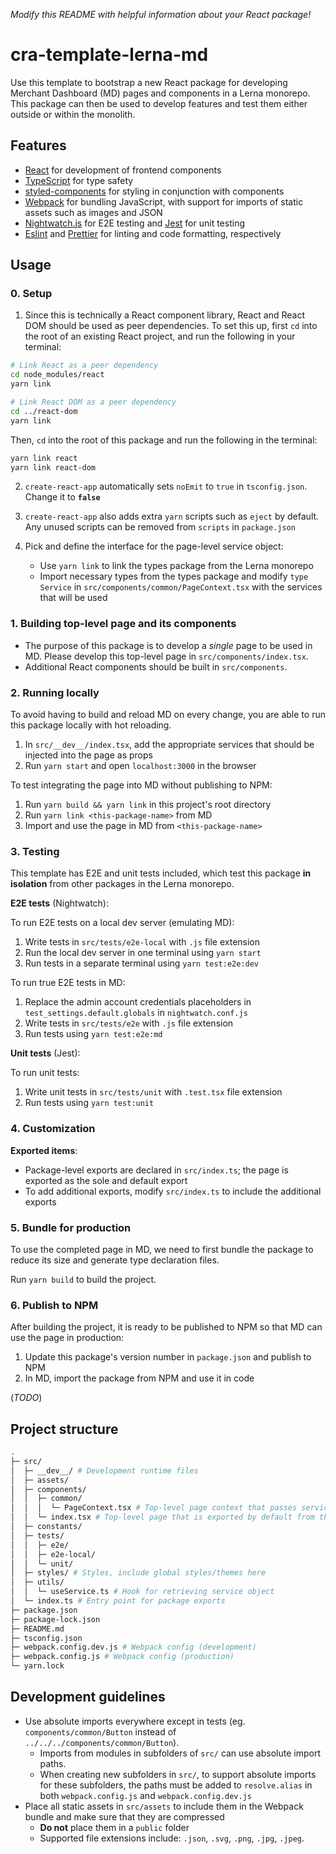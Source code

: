 _Modify this README with helpful information about your React package!_

# cra-template-lerna-md

Use this template to bootstrap a new React package for developing Merchant Dashboard (MD) pages and components in a Lerna monorepo. This package can then be used to develop features and test them either outside or within the monolith.

## Features

- [React](https://reactjs.org/) for development of frontend components
- [TypeScript](https://www.typescriptlang.org/) for type safety
- [styled-components](https://styled-components.com/) for styling in conjunction with components
- [Webpack](https://webpack.js.org/) for bundling JavaScript, with support for imports of static assets such as images and JSON
- [Nightwatch.js](https://nightwatchjs.org/) for E2E testing and [Jest](https://jestjs.io/) for unit testing
- [Eslint](https://eslint.org/) and [Prettier](https://prettier.io/) for linting and code formatting, respectively

## Usage

### 0. Setup

1. Since this is technically a React component library, React and React DOM should be used as peer dependencies.
   To set this up, first `cd` into the root of an existing React project, and run the following in your terminal:

```bash
# Link React as a peer dependency
cd node_modules/react
yarn link

# Link React DOM as a peer dependency
cd ../react-dom
yarn link
```

Then, `cd` into the root of this package and run the following in the terminal:

```bash
yarn link react
yarn link react-dom
```

2. `create-react-app` automatically sets `noEmit` to `true` in `tsconfig.json`. Change it to **`false`**

3. `create-react-app` also adds extra `yarn` scripts such as `eject` by default. Any unused scripts can be removed from `scripts` in `package.json`

4. Pick and define the interface for the page-level service object:
   - Use `yarn link` to link the types package from the Lerna monorepo
   - Import necessary types from the types package and modify `type Service` in `src/components/common/PageContext.tsx` with the services that will be used

### 1. Building top-level page and its components

- The purpose of this package is to develop a _single_ page to be used in MD. Please develop this top-level page in `src/components/index.tsx`.
- Additional React components should be built in `src/components`.

### 2. Running locally

To avoid having to build and reload MD on every change, you are able to run this package locally with hot reloading.

1. In `src/__dev__/index.tsx`, add the appropriate services that should be injected into the page as props
2. Run `yarn start` and open `localhost:3000` in the browser

To test integrating the page into MD without publishing to NPM:

1. Run `yarn build && yarn link` in this project's root directory
2. Run `yarn link <this-package-name>` from MD
3. Import and use the page in MD from `<this-package-name>`

### 3. Testing

This template has E2E and unit tests included, which test this package **in isolation** from other packages in the Lerna monorepo.

**E2E tests** (Nightwatch):

To run E2E tests on a local dev server (emulating MD):

1. Write tests in `src/tests/e2e-local` with `.js` file extension
2. Run the local dev server in one terminal using `yarn start`
3. Run tests in a separate terminal using `yarn test:e2e:dev`

To run true E2E tests in MD:

1. Replace the admin account credentials placeholders in `test_settings.default.globals` in `nightwatch.conf.js`
2. Write tests in `src/tests/e2e` with `.js` file extension
3. Run tests using `yarn test:e2e:md`

**Unit tests** (Jest):

To run unit tests:

1. Write unit tests in `src/tests/unit` with `.test.tsx` file extension
2. Run tests using `yarn test:unit`

### 4. Customization

**Exported items**:

- Package-level exports are declared in `src/index.ts`; the page is exported as the sole and default export
- To add additional exports, modify `src/index.ts` to include the additional exports

### 5. Bundle for production

To use the completed page in MD, we need to first bundle the package to reduce its size and generate type declaration files.

Run `yarn build` to build the project.

### 6. Publish to NPM

After building the project, it is ready to be published to NPM so that MD can use the page in production:

1. Update this package's version number in `package.json` and publish to NPM
2. In MD, import the package from NPM and use it in code

(_TODO_)

## Project structure

```bash
.
├─ src/
│  ├─ __dev__/ # Development runtime files
│  ├─ assets/
│  ├─ components/
│  │  ├─ common/
│  │  │  └─ PageContext.tsx # Top-level page context that passes services down to component tree
│  │  └─ index.tsx # Top-level page that is exported by default from the package
│  ├─ constants/
│  ├─ tests/
│  │  ├─ e2e/
│  │  ├─ e2e-local/
│  │  └─ unit/
│  ├─ styles/ # Styles, include global styles/themes here
│  ├─ utils/
│  │  └─ useService.ts # Hook for retrieving service object
│  └─ index.ts # Entry point for package exports
├─ package.json
├─ package-lock.json
├─ README.md
├─ tsconfig.json
├─ webpack.config.dev.js # Webpack config (development)
├─ webpack.config.js # Webpack config (production)
└─ yarn.lock
```

## Development guidelines

- Use absolute imports everywhere except in tests (eg. `components/common/Button` instead of `../../../components/common/Button`).
  - Imports from modules in subfolders of `src/` can use absolute import paths.
  - When creating new subfolders in `src/`, to support absolute imports for these subfolders, the paths must be added to `resolve.alias` in both `webpack.config.js` and `webpack.config.dev.js`
- Place all static assets in `src/assets` to include them in the Webpack bundle and make sure that they are compressed
  - **Do not** place them in a `public` folder
  - Supported file extensions include: `.json`, `.svg`, `.png`, `.jpg`, `.jpeg`.
